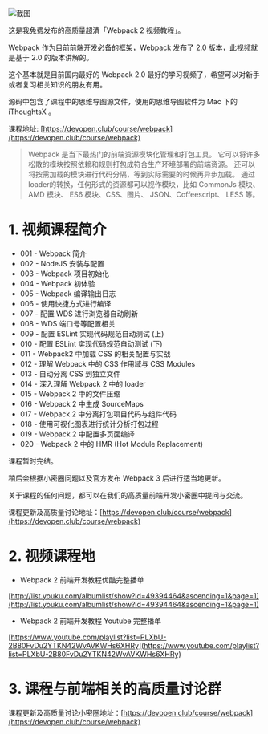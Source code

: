 ![截图](http://7xqdjc.com1.z0.glb.clouddn.com/blog_4ae6902fe08507b1e5eb63832c82b188.png)

这是我免费发布的高质量超清「Webpack 2 视频教程」。

Webpack 作为目前前端开发必备的框架，Webpack 发布了 2.0 版本，此视频就是基于 2.0 的版本讲解的。

这个基本就是目前国内最好的 Webpack 2.0 最好的学习视频了，希望可以对新手或者复习相关知识的朋友有用。

源码中包含了课程中的思维导图源文件，使用的思维导图软件为 Mac 下的 iThoughtsX 。


课程地址: [https://devopen.club/course/webpack](https://devopen.club/course/webpack)

> Webpack 是当下最热门的前端资源模块化管理和打包工具。
> 它可以将许多松散的模块按照依赖和规则打包成符合生产环境部署的前端资源。
> 还可以将按需加载的模块进行代码分隔，等到实际需要的时候再异步加载。
> 通过loader的转换，任何形式的资源都可以视作模块，比如 CommonJs 模块、 AMD 模块、 ES6 模块、CSS、图片、 JSON、Coffeescript、 LESS 等。

# 1. 视频课程简介

* 001 - Webpack 简介
* 002 - NodeJS 安装与配置
* 003 - Webpack 项目初始化
* 004 - Webpack 初体验
* 005 - Webpack 编译输出日志
* 006 - 使用快捷方式进行编译
* 007 - 配置 WDS 进行浏览器自动刷新
* 008 - WDS 端口号等配置相关
* 009 - 配置 ESLint 实现代码规范自动测试 (上)
* 010 - 配置 ESLint 实现代码规范自动测试 (下)
* 011 - Webpack2 中加载 CSS 的相关配置与实战
* 012 - 理解 Webpack 中的 CSS 作用域与 CSS Modules
* 013 - 自动分离 CSS 到独立文件
* 014 - 深入理解 Webpack 2 中的 loader
* 015 - Webpack 2 中的文件压缩
* 016 - Webpack 2 中生成 SourceMaps
* 017 - Webpack 2 中分离打包项目代码与组件代码
* 018 - 使用可视化图表进行统计分析打包过程
* 019 - Webpack 2 中配置多页面编译
* 020 - Webpack 2 中的 HMR (Hot Module Replacement)

课程暂时完结。

稍后会根据小密圈问题以及官方发布 Webpack 3 后进行适当地更新。

关于课程的任何问题，都可以在我们的高质量前端开发小密圈中提问与交流。

课程更新及高质量讨论地址：[https://devopen.club/course/webpack](https://devopen.club/course/webpack)

# 2. 视频课程地

* Webpack 2 前端开发教程优酷完整播单

[http://list.youku.com/albumlist/show?id=49394464&ascending=1&page=1](http://list.youku.com/albumlist/show?id=49394464&ascending=1&page=1)

* Webpack 2 前端开发教程 Youtube 完整播单

[https://www.youtube.com/playlist?list=PLXbU-2B80FvDu2YTKN42WvAVKWHs6XHRy](https://www.youtube.com/playlist?list=PLXbU-2B80FvDu2YTKN42WvAVKWHs6XHRy)

# 3. 课程与前端相关的高质量讨论群

课程更新及高质量讨论小密圈地址：[https://devopen.club/course/webpack](https://devopen.club/course/webpack)
